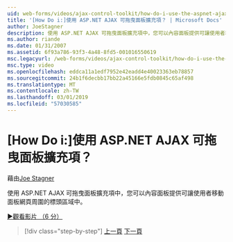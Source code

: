 ```yaml
---
uid: web-forms/videos/ajax-control-toolkit/how-do-i-use-the-aspnet-ajax-draggable-panel-extender
title: '[How Do i:]使用 ASP.NET AJAX 可拖曳面板擴充項？ | Microsoft Docs'
author: JoeStagner
description: 使用 ASP.NET AJAX 可拖曳面板擴充項中，您可以內容面板提供可讓使用者移動面板網頁周圍的標頭區域中。
ms.author: riande
ms.date: 01/31/2007
ms.assetid: 6f93a786-93f3-4a48-8fd5-001016550619
msc.legacyurl: /web-forms/videos/ajax-control-toolkit/how-do-i-use-the-aspnet-ajax-draggable-panel-extender
msc.type: video
ms.openlocfilehash: eddca11a1edf7952e42eadd4e40023363eb78857
ms.sourcegitcommit: 24b1f6decbb17bb22a45166e5fdb0845c65af498
ms.translationtype: MT
ms.contentlocale: zh-TW
ms.lasthandoff: 03/01/2019
ms.locfileid: "57030585"
---
```

<a name="how-do-i-use-the-aspnet-ajax-draggable-panel-extender"></a>[How Do i:]使用 ASP.NET AJAX 可拖曳面板擴充項？
====================
藉由[Joe Stagner](https://github.com/JoeStagner)

使用 ASP.NET AJAX 可拖曳面板擴充項中，您可以內容面板提供可讓使用者移動面板網頁周圍的標頭區域中。

[&#9654;觀看影片 （6 分）](https://channel9.msdn.com/Blogs/ASP-NET-Site-Videos/how-do-i-use-the-aspnet-ajax-draggable-panel-extender)

> [!div class="step-by-step"]
> [上一頁](how-do-i-use-the-aspnet-ajax-collapsable-panel-extender.md)
> [下一頁](how-do-i-use-the-aspnet-ajax-dynamicpopulate-extender.md)
